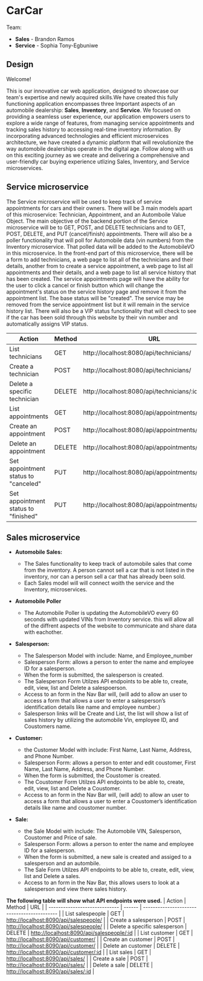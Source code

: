 # CarCar

Team:

* **Sales** - Brandon Ramos
* **Service** - Sophia Tony-Egbuniwe

## Design

Welcome!

This is our innovative car web application, designed to showcase our team's expertise and newly acquired skills.We have created this fully functioning application encompasses three Important aspects of an automobile dealership: **Sales**, **Inventory**, and **Service**. We focused on providing a seamless user experience, our application empowers users to explore a wide range of features, from managing service appointments and tracking sales history to accessing real-time inventory information. By incorporating advanced technologies and efficient microservices architecture, we have created a dynamic platform that will revolutionize the way automobile dealerships operate in the digital age. Follow along with  us on this exciting journey as we create and delivering a comprehensive and user-friendly car buying experience utlizing Sales, Inventory, and Service microservices.

## Service microservice

The Service microservice will be used to keep track of service appointments for cars and their owners.
There will be 3 main models apart of this microservice: Technician, Appointment, and an Automboile Value Object. The main objective of the backend portion of the Service microservice will be to GET, POST, and DELETE technicians and to GET, POST, DELETE, and PUT (cancel/finish) appointments.
There will also be a poller functionality that will poll for Automobile data (vin numbers) from the Inventory microservice. That polled data will be added to the AutomobileVO in this microservice.
In the front-end part of this microservice, there will be a form to add technicians, a web page to list all of the technicians and their details, another from to create a service appointment, a web page to list all appointments and their details, and a web page to list all service history that has been created. The service appointments page will have the ability for the user to click a cancel or finish button which will change the appointment's status on the service history page and remove it from the appointment list. The base status will be "created". The service may be removed from the service appointment list but it will remain in the service history list. There will also be a VIP status functionality that will check to see if the car has been sold through this website by their vin number and automatically assigns VIP status.

Action | Method | URL
------- | ------- | -------
List technicians | GET | http://localhost:8080/api/technicians/
Create a technician | POST | http://localhost:8080/api/technicians/
Delete a specific technician | DELETE | http://localhost:8080/api/technicians/:id
List appointments | GET | http://localhost:8080/api/appointments/
Create an appointment | POST | http://localhost:8080/api/appointments/
Delete an appointment | DELETE | http://localhost:8080/api/appointments/:id
Set appointment status to "canceled" | PUT | http://localhost:8080/api/appointments/:id/cancel
Set appointment status to "finished" | PUT | http://localhost:8080/api/appointments/:id/finish


## Sales microservice

* **Automobile Sales:**
  * The Sales functionality to keep track of automobile sales that come from the inventory. A person cannot sell a car that is not listed in the inventory, nor can a person sell a car that has already been sold.
  * Each Sales model will will connect woith the service and the Inventory, microservices.

* **Automobile Poller**
  * The Automobile Poller is updating the AutomobileVO every 60 seconds with updated VINs from Inventory service. this will allow all of the diffrent aspects of the website to communicate and share data with eachother.

* **Salesperson:**
  * The Salesperson Model with include: Name, and Employee_number
  * Salesperson Form: allows a person to enter the name and employee ID for a salesperson.
  * When the form is submitted, the salesperson is created.
  * The Salesperson Form Utilzes API endpoints to be able to, create, edit, view, list and Delete a salespoerson.
  * Access to an form in the Nav Bar will, (will add to allow an user to access a form that allows a user to enter a salesperson’s identification details like name and employee number.)
  * Salesperson links will be Create and List, the list will show a list of sales history by utilizing the automobile Vin, employee ID, and Coustomers name.

* **Customer:**
  * the Customer  Model with include: First Name, Last Name, Address, and Phone Number.
  * Salesperson Form: allows a person to enter and edit coustomer, First Name, Last Name, Address, and Phone Number.
  * When the form is submitted, the Coustomer is created.
  * The Coustomer Form Utilzes API endpoints to be able to, create, edit, view, list and Delete a Coustomer.
  * Access to an form in the Nav Bar will, (will add) to allow an user to access a form that allows a user to enter a Coustomer’s identification details like name and coustomer number.

* **Sale:**
  * the Sale Model with include: The Automobile VIN, Salesperson, Coustomer and Price of sale.
  * Salesperson Form: allows a person to enter the name and employee ID for a salesperson.
  * When the form is submitted, a new sale is created and assiged to a salesperson and an autombile.
  * The Sale Form Utilzes API endpoints to be able to, create, edit, view, list and Delete a sales.
  * Access to an form in the Nav Bar, this allows users to look at a salesperson and view there sales history.

**The following table will show what API endpoints were used.**
| Action                        | Method | URL                                         |
| ----------------------------- | ------ | ------------------------------------------- |
| List salespeople              | GET    | <http://localhost:8090/api/salespeople/>    |
| Create a salesperson          | POST   | <http://localhost:8090/api/salespeople/>    |
| Delete a specific salesperson | DELETE | <http://localhost:8090/api/salespeople/:id> |
| List customer                 | GET    | <http://localhost:8090/api/customer/>       |
| Create an customer            | POST   | <http://localhost:8090/api/customer/>       |
| Delete an customer            | DELETE | <http://localhost:8090/api/customer/:id>    |
| List sales                    | GET    | <http://localhost:8090/api/sales/>          |
| Create a sale                 | POST   | <http://localhost:8090/api/sales/>          |
| Delete a sale                 | DELETE | <http://localhost:8090/api/sales/:id>       |
